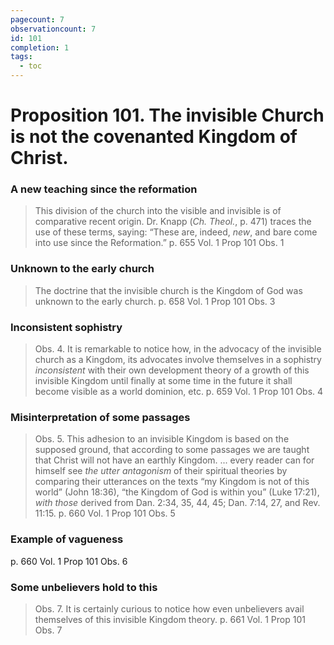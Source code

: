 ```yaml
---
pagecount: 7
observationcount: 7
id: 101
completion: 1
tags:
  - toc
---
```

# Proposition 101. The invisible Church is not the covenanted Kingdom of Christ.
### A new teaching since the reformation
>This division of the church into the visible and invisible is of comparative recent origin. Dr. Knapp (*Ch. Theol.*, p. 471) traces the use of these terms, saying: “These are, indeed, *new*, and bare come into use since the Reformation.”
>p. 655 Vol. 1 Prop 101 Obs. 1
### Unknown to the early church
>The doctrine that the invisible church is the Kingdom of God was unknown to the early church.
>p. 658 Vol. 1 Prop 101 Obs. 3
### Inconsistent sophistry
>Obs. 4. It is remarkable to notice how, in the advocacy of the invisible church as a Kingdom, its advocates involve themselves in a sophistry *inconsistent* with their own development theory of a growth of this invisible Kingdom until finally at some time in the future it shall become visible as a world dominion, etc.
>p. 659 Vol. 1 Prop 101 Obs. 4
### Misinterpretation of some passages
>Obs. 5. This adhesion to an invisible Kingdom is based on the supposed ground, that according to some passages we are taught that Christ will not have an earthly Kingdom.
>...
>every reader can for himself see *the utter antagonism* of their spiritual theories by comparing their utterances on the texts “my Kingdom is not of this world” (John 18:36), “the Kingdom of God is within you” (Luke 17:21), *with those* derived from Dan. 2:34, 35, 44, 45; Dan. 7:14, 27, and Rev. 11:15.
>p. 660 Vol. 1 Prop 101 Obs. 5
### Example of vagueness
p. 660 Vol. 1 Prop 101 Obs. 6
### Some unbelievers hold to this
>Obs. 7. It is certainly curious to notice how even unbelievers avail themselves of this invisible Kingdom theory.
>p. 661 Vol. 1 Prop 101 Obs. 7
